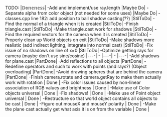 TODO:                                                                                    |𝔻𝕠𝕟𝕖𝕟𝕖𝕤𝕤|
	-Add and implement/use ray.length                                                    |Maybe Do|
	-Separate alpha from color object (not needed for some uses)                         |Maybe Do|
	-classes.cpp line 182: add position to ball shadow casting(??)                       |StilToDo|
	-Find the normal of a triangle when it is created                                    |StilToDo|
	-Finish triangle.cast                                                                |StilToDo|
	-Make triangle.cast work for shadows                                                 |StilToDo|
	-Find the required vectors for the camera when it is created                         |StilToDo|
	-Properly clean up World objects on exit                                             |StilToDo|
	-Make shadows more realistic (add indirect lighting, integrate into normal cast)     |StilToDo|
	-Fix issue of no shadows on line of x=0                                              |StilToDo|
	-Optimize getting rays for camera (maybe don't use sine/cosine)                      |_-_-_-_-|
	-                                                                                    |_-_-_-_-|
	-                                                                                    |_-_-_-_-|
	-Add shadows for plane.cast                                                          |PartDone|
	-Add reflections to all objects                                                      |PartDone|
	-Redefine operators and such to work with points (and rays?)  (Object overloading)   |PartDone|
	-Avoid drawing spheres that are behind the camera                                    |PartDone|
	-Finish camera.rotate and camera.getRay to make them actually work with rotation     |  Done  |
	-Fix color issues caused by non-linear association of RGB values and brightness      |  Done  |
	-Make use of Color objects universal                                                 |  Done  |
	-Fix shadows!                                                                        |  Done  |
	-Make use of Point object universal                                                  |  Done  |
	-Restructure so that world object contains all objects to be cast                    |  Done  |
	-Figure out mouseX and mouseY polarity                                               |  Done  |
	-Make the plane cast actually get what axis it is on from the variable               |  Done  |
